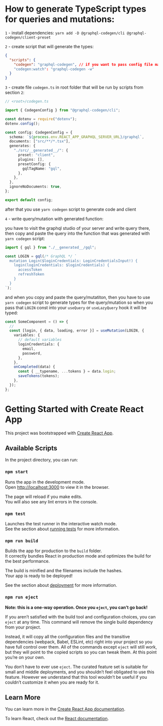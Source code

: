 # How to generate TypeScript types for queries and mutations:

`1` - install dependencies: `yarn add -D @graphql-codegen/cli @graphql-codegen/client-preset`

`2` - create script that will generate the types:

```json
{
  "scripts": {
    "codegen": "graphql-codegen", // if you want to pass config file make the script value: "graphql-codegen --config codegen.ts"
    "codegen:watch": "graphql-codegen -w"
  }
}
```

`3` - create file `codegen.ts` in root folder that will be run by scripts from section `2`:

```ts
// <root>/codegen.ts

import { CodegenConfig } from "@graphql-codegen/cli";

const dotenv = require("dotenv");
dotenv.config();

const config: CodegenConfig = {
  schema: `${process.env.REACT_APP_GRAPHQL_SERVER_URL}/graphql`,
  documents: ["src/**/*.tsx"],
  generates: {
    "./src/__generated__/": {
      preset: "client",
      plugins: [],
      presetConfig: {
        gqlTagName: "gql",
      },
    },
  },
  ignoreNoDocuments: true,
};

export default config;
```

after that you use `yarn codegen` script to generate code and client

`4` - write query/mutation with generated function:

you have to visit the graphql studio of your server and write query there, then copy and paste the query into the function that was generated with `yarn codegen` script:

```ts
import { gql } from "./__generated__/gql";

const LOGIN = gql(/* GraphQL */ `
  mutation Login($loginCredentials: LoginCredentialsInput!) {
    login(loginCredentials: $loginCredentials) {
      accessToken
      refreshToken
    }
  }
`);
```

and when you copy and paste the query/mutatiton, then you have to use `yarn codegen` script to generate types for the query/mutation so when you pass that `LOGIN` const into your `useQuery` or `useLazyQuery` hook it will be typed:

```ts
const SomeComponent = () => {
  //
  const [login, { data, loading, error }] = useMutation(LOGIN, {
    variables: {
      // default variables
      loginCredentials: {
        email,
        password,
      },
    },
    onCompleted(data) {
      const { __typename, ...tokens } = data.login;
      saveTokens(tokens);
    },
  });
};
```

# Getting Started with Create React App

This project was bootstrapped with [Create React App](https://github.com/facebook/create-react-app).

## Available Scripts

In the project directory, you can run:

### `npm start`

Runs the app in the development mode.\
Open [http://localhost:3000](http://localhost:3000) to view it in the browser.

The page will reload if you make edits.\
You will also see any lint errors in the console.

### `npm test`

Launches the test runner in the interactive watch mode.\
See the section about [running tests](https://facebook.github.io/create-react-app/docs/running-tests) for more information.

### `npm run build`

Builds the app for production to the `build` folder.\
It correctly bundles React in production mode and optimizes the build for the best performance.

The build is minified and the filenames include the hashes.\
Your app is ready to be deployed!

See the section about [deployment](https://facebook.github.io/create-react-app/docs/deployment) for more information.

### `npm run eject`

**Note: this is a one-way operation. Once you `eject`, you can’t go back!**

If you aren’t satisfied with the build tool and configuration choices, you can `eject` at any time. This command will remove the single build dependency from your project.

Instead, it will copy all the configuration files and the transitive dependencies (webpack, Babel, ESLint, etc) right into your project so you have full control over them. All of the commands except `eject` will still work, but they will point to the copied scripts so you can tweak them. At this point you’re on your own.

You don’t have to ever use `eject`. The curated feature set is suitable for small and middle deployments, and you shouldn’t feel obligated to use this feature. However we understand that this tool wouldn’t be useful if you couldn’t customize it when you are ready for it.

## Learn More

You can learn more in the [Create React App documentation](https://facebook.github.io/create-react-app/docs/getting-started).

To learn React, check out the [React documentation](https://reactjs.org/).
